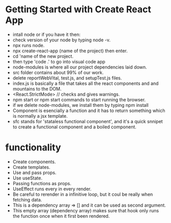 # Getting Started with Create React App

- intall node or if you have it then:
- check version of your node by typing node -v.
- npx runs node.
- npx create-react-app (name of the project) then enter.
- cd 'name of the new project.
- then type 'code .' to go into visual code app
- node-modules is where all our project dependencies laid down.
- src folder contains about 99% of our work.
- delete reportWebVital, test.js, and setupTest.js files.
- index.js is basically a file that takes all the react components and and mountains to the DOM.
- <React.StrictMode> // checks and gives warnings.
- npm start or npm start commands to start running the browser.
- if we delete node-modules, we install them by typing npm install
- Component is esencially a function and it has to return something which is normally a jsx template.
- sfc stands for 'stataless functional component', and it's a quick snnipet to create a functional component and a boiled component.

# functionality

- Create components.
- Create templates.
- Use and pass props.
- Use useState.
- Passing functions as props.
- UseEffect runs every in every render.
- Be careful to rerender in a infinitive loop, but it coul be really when fetching data.
- This is a dependency array => [] and it can be used as second argument.
- This empty array (dependency array) makes sure that hook only runs the function once when it first been rendered.